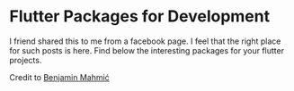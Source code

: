 # Flutter Packages for Development


I friend shared this to me from a facebook page. I feel that the right place for such posts is here. Find below the interesting packages for your flutter projects.

Credit to <a href="https://github.com/BenjaminMahmic">Benjamin Mahmić</a>

